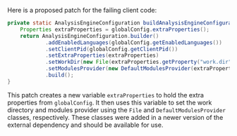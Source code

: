 Here is a proposed patch for the failing client code:

```java
private static AnalysisEngineConfiguration buildAnalysisEngineConfiguration() {
    Properties extraProperties = globalConfig.extraProperties();
    return AnalysisEngineConfiguration.builder()
            .addEnabledLanguages(globalConfig.getEnabledLanguages())
            .setClientPid(globalConfig.getClientPid())
            .setExtraProperties(extraProperties)
            .setWorkDir(new File(extraProperties.getProperty("work.dir")))
            .setModulesProvider(new DefaultModulesProvider(extraProperties))
            .build();
}
```

This patch creates a new variable `extraProperties` to hold the extra properties from `globalConfig`. It then uses this variable to set the work directory and modules provider using the `File` and `DefaultModulesProvider` classes, respectively. These classes were added in a newer version of the external dependency and should be available for use.